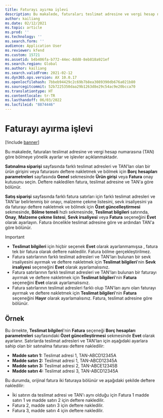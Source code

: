 ```yaml
---
title: Faturayı ayırma işlevi
description: Bu makalede, faturaları teslimat adresine ve vergi hesap numarasına (TAN) göre bölmeye yönelik ayarlar ve işlevler açıklanmaktadır.
author: kailiang
ms.date: 02/12/2021
ms.topic: article
ms.prod: ''
ms.technology: ''
ms.search.form: ''
audience: Application User
ms.reviewer: kfend
ms.custom: 15721
ms.assetid: b4b406fa-b772-44ec-8dd8-8eb818a921ef
ms.search.region: Global
ms.author: kailiang
ms.search.validFrom: 2021-02-12
ms.dyn365.ops.version: AX 10.0.17
ms.openlocfilehash: 7bbeb94429c2c69b7b8ea3089390db676a021b80
ms.sourcegitcommit: 52b7225350daa29b1263d8e29c54ac9e20bcca70
ms.translationtype: HT
ms.contentlocale: tr-TR
ms.lasthandoff: 06/03/2022
ms.locfileid: "8874446"
---
```

# <a name="split-invoice-functionality"></a>Faturayı ayırma işlevi

[!include [banner](../includes/banner.md)]

Bu makalede, faturaları teslimat adresine ve vergi hesap numarasına (TAN) göre bölmeye yönelik ayarlar ve işlevler açıklanmaktadır.

**Satınalma siparişi** sayfasında farklı teslimat adresleri ve TAN'ları olan bir ürün girişini veya faturasını deftere nakletmek ve bölmek için **Borç hesapları parametreleri** sayfasında **Genel** sekmesinde **Ürün girişi** veya **Fatura** onay kutusunu seçin. Deftere nakledilen fatura, teslimat adresine ve TAN'a göre bölünür.

**Satış siparişi** sayfasında farklı fatura satırları için farklı teslimat adresleri ve TAN'lar belirlenmiş bir onayı, malzeme çekme listesini, sevk irsaliyesini ya da faturayı deftere nakletmek ve bölmek için **Özet güncelleştirmesi** sekmesinde, **Bölme temeli** hızlı sekmesinde, **Teslimat bilgileri** satırında, **Onay**, **Malzeme çekme listesi**, **Sevk irsaliyesi** veya **Fatura** seçeneğini **Evet** olarak ayarlayın. Fatura öncelikle teslimat adresine göre ve ardından TAN'a göre bölünür.

> [!IMPORTANT]
> - **Teslimat bilgileri** için hiçbir seçenek **Evet** olarak ayarlanmamışsa , fatura tek bir fatura olarak deftere nakledilir. Fatura bölme gerçekleştirilmez.
> - Fatura satırlarının farklı teslimat adresleri ve TAN'ları bulunan bir sevk irsaliyesini ayırmak ve deftere nakletmek için **Teslimat bilgileri**'nin **Sevk irsaliyesi** seçeneğini **Evet** olarak ayarlamalısınız.
> - Fatura satırlarının farklı teslimat adresleri ve TAN'ları bulunan bir faturayı ayırmak ve deftere nakletmek için **Teslimat bilgileri**'nin **Fatura** seçeneğini **Evet** olarak ayarlamalısınız.
> - Fatura satırlarının teslimat adresleri farklı olup TAN'ları aynı olan faturayı ayırmak ve deftere nakletmek için **Teslimat bilgileri**'nin **Fatura** seçeneğini **Hayır** olarak ayarlamalısınız. Fatura, teslimat adresine göre bölünür.

## <a name="example"></a>Örnek

Bu örnekte, **Teslimat bilgileri**'nin **Fatura** seçeneği **Borç hesapları parametreleri** sayfasındaki **Özet güncelleştirmesi** sekmesinde **Evet** olarak ayarlanır. Satırlarda teslimat adresleri ve TAN'ları için aşağıdaki ayarlara sahip olan bir satınalma faturası deftere nakledilir:

- **Madde satırı 1:** Teslimat adresi 1, TAN-ABCD12345A
- **Madde satırı 2:** Teslimat adresi 1, TAN-ABCD12345A
- **Madde satırı 3:** Teslimat adresi 2, TAN-ABCE12345B
- **Madde satırı 4:** Teslimat adresi 3, TAN-ABCD12345A

Bu durumda, orijinal fatura iki faturaya bölünür ve aşağıdaki şekilde deftere nakledilir:

- İki satırın da teslimat adresi ve TAN'ı aynı olduğu için Fatura 1 madde satırı 1 ve madde satırı 2 için deftere nakledilir.
- Fatura 2, madde satırı 3 için deftere nakledilir.
- Fatura 3, madde satırı 4 için deftere nakledilir.
